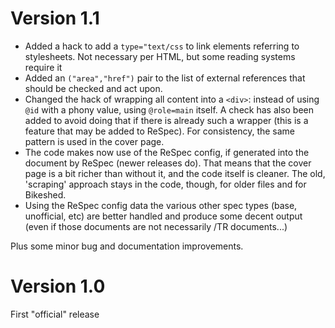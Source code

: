 # Version 1.1

* Added a hack to add a ``type="text/css`` to link elements referring to stylesheets. Not necessary per HTML, but some reading systems require it
* Added an ``("area","href")`` pair to the list of external references that should be checked and act upon.
* Changed the hack of wrapping all content into a ``<div>``: instead of using ``@id`` with a phony value, using ``@role=main`` itself. A check has also been added to avoid doing that if there is already such a wrapper (this is a feature that may be added to ReSpec). For consistency, the same pattern is used in the cover page.
* The code makes now use of the ReSpec config, if generated into the document by ReSpec (newer releases do). That means that the cover page is a bit richer than without it, and the code itself is cleaner. The old, 'scraping' approach stays in the code, though, for older files and for Bikeshed. 
* Using the ReSpec config data the various other spec types (base, unofficial, etc) are better handled and produce some decent output (even if those documents are not necessarily /TR documents...)


Plus some minor bug and documentation improvements.

# Version 1.0

First "official" release